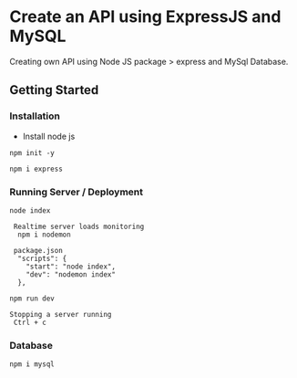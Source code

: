 # Create an API using ExpressJS and MySQL

Creating own API using Node JS package > express and MySql Database.

## Getting Started

### Installation

- Install node js

```
npm init -y
```

```
npm i express
```

### Running Server / Deployment

```
node index
```

```
 Realtime server loads monitoring
  npm i nodemon
```

```
 package.json
  "scripts": {
    "start": "node index",
    "dev": "nodemon index"
  },
```

```
npm run dev
```

```
Stopping a server running
 Ctrl + c
```

### Database

```
npm i mysql
```
